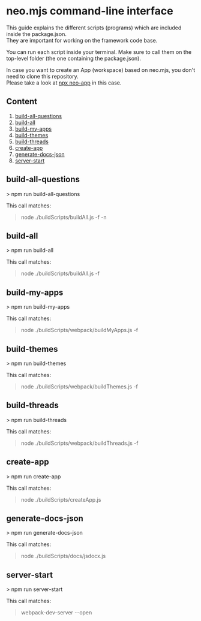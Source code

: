 # neo.mjs command-line interface
This guide explains the different scripts (programs) which are included inside the package.json.</br>
They are important for working on the framework code base.

You can run each script inside your terminal.
Make sure to call them on the top-level folder (the one containing the package.json).

In case you want to create an App (workspace) based on neo.mjs, you don't need to clone this repository.</br>
Please take a look at <a href="https://github.com/neomjs/create-app">npx neo-app</a> in this case.

## Content
1. <a href="#build-all-questions">build-all-questions</a>
2. <a href="#build-all">build-all</a>
3. <a href="#build-my-apps">build-my-apps</a>
4. <a href="#build-themes">build-themes</a>
5. <a href="#build-threads">build-threads</a>
6. <a href="#create-app">create-app</a>
7. <a href="#generate-docs-json">generate-docs-json</a>
8. <a href="#server-start">server-start</a>

<h2 id="build-all-questions">build-all-questions</h2>
> npm run build-all-questions

This call matches:
> node ./buildScripts/buildAll.js -f -n

<h2 id="build-all">build-all</h2>
> npm run build-all

This call matches:
> node ./buildScripts/buildAll.js -f

<h2 id="build-my-apps">build-my-apps</h2>
> npm run build-my-apps

This call matches:
> node ./buildScripts/webpack/buildMyApps.js -f

<h2 id="build-themes">build-themes</h2>
> npm run build-themes

This call matches:
> node ./buildScripts/webpack/buildThemes.js -f

<h2 id="build-threads">build-threads</h2>
> npm run build-threads

This call matches:
> node ./buildScripts/webpack/buildThreads.js -f

<h2 id="create-app">create-app</h2>
> npm run create-app

This call matches:
> node ./buildScripts/createApp.js

<h2 id="generate-docs-json">generate-docs-json</h2>
> npm run generate-docs-json

This call matches:
> node ./buildScripts/docs/jsdocx.js

<h2 id="server-start">server-start</h2>
> npm run server-start

This call matches:
> webpack-dev-server --open